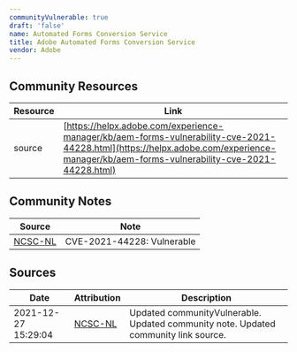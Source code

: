 ```yaml
---
communityVulnerable: true
draft: 'false'
name: Automated Forms Conversion Service
title: Adobe Automated Forms Conversion Service
vendor: Adobe
---
```



## Community Resources
| Resource | Link |
| --- | --- |
| source | [https://helpx.adobe.com/experience-manager/kb/aem-forms-vulnerability-cve-2021-44228.html](https://helpx.adobe.com/experience-manager/kb/aem-forms-vulnerability-cve-2021-44228.html) |

## Community Notes
| Source | Note |
| --- | --- |
| [NCSC-NL](https://github.com/NCSC-NL/log4shell/blob/main/software/README.md) | CVE-2021-44228: Vulnerable </ul> |

## Sources
| Date | Attribution | Description |
| --- | --- | --- |
| 2021-12-27 15:29:04 | [NCSC-NL](https://github.com/NCSC-NL/log4shell/blob/main/software/README.md) | Updated communityVulnerable. Updated community note. Updated community link source.  |
